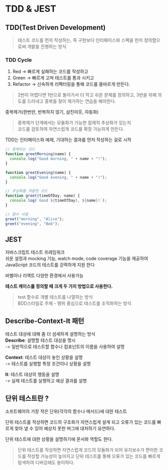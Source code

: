 # TDD & JEST

## TDD(Test Driven Development)

> 테스트 코드를 먼저 작성하는, 즉 구현보다 인터페이스와 스펙을 먼저 정의함으로써 개발을 진행하는 방식 


### TDD Cycle

1. Red -> 빠르게 실패하는 코드를 작성하고
2. Green -> 빠르게 고쳐 테스트를 통과 시키고
3. Refactor -> 신속하게 리팩터링을 통해 코드를 올바르게 만든다.

>2번이 어렵다면 1번으로 돌아가서 더 작고 쉬운 문제를 정의하고, 3번을 위해 의도를 드러내고 중복을 찾아 제거하는 연습을 해야한다.

중복제거(한번만, 반복하지 않기, 삼진아웃, 자동화)

> 중복제거 단계에서는 모듈화가 가능한 잠재적 추상화가 있는지  
> 코드를 검토하여 자연스럽게 코드를 확장 가능하게 만든다.

TDD는 인터페이스와 예제, 기대하는 결과를 먼저 작성하는 걸로 시작 

```jsx
// 중복되는 코드
function greetMorning(name) {
  console.log("Good morning, " + name + "!");
}

function greetEvening(name) {
  console.log("Good evening, " + name + "!");
}

// 추상화를 적용한 코드
function greet(timeOfDay, name) {
  console.log(`Good ${timeOfDay}, ${name}!`);
}

// 함수 사용
greet("morning", "Alice");
greet("evening", "Bob");

```

## JEST

자바스크립트 테스트 프레임워크  
쉬운 설정과 mocking 기능, watch mode, code coverage 기능을 제공하여 JavaScript 코드의 테스트를 강력하게 지원 한다

바벨이나 리액트 다양한 환경에서 사용가능 

**테스트 케이스를 정의할 때 크게 두 가지 방법으로 사용한다.** 
> test 함수로 개별 테스트를 나열하는 방식  
> BDD스타일로 주체 - 행위 중심으로 테스트를 조직화하는 방식

## Describe-Context-It 패턴

테스트 대상에 대해 좀 더 섬세하게 설명하는 방식  
**Describe**: 설명할 테스트 대상을 명시  
-> 일반적으로 테스트할 함수나 컴포넌트의 이름을 사용하여 설명

**Context**: 테스트 대상이 놓인 상황을 설명  
-> 테스트를 실행할 특정 조건이나 상황을 설명  

**It**: 테스트 대상의 행동을 설명  
-> 실제 테스트를 실행하고 예상 결과를 설명

## 단위 테스트란 ?

소프트웨어의 가장 작은 단위(각각의 함수나 메서드)에 대한 테스트  

단위 테스트를 작성하면 코드의 구조화가 자연스럽게 설계 되고 오류가 있는 코드를 빠르게 찾아 낼 수 있어 예상치 못한 버그에 대처하기 유연하다.  

단위 테스트에 대한 상황을 설명하기에 문서화 역할도 한다.  

> 단위 테스트를 작성하면 자연스럽게 코드의 모듈화가 되어 유지보수가 편이한 코드를 작성할 가능성이 높아지고 단위 테스트를 통해 오류가 있는 코드를 빠르게 탐색하여 디버깅에도 용이하다.
